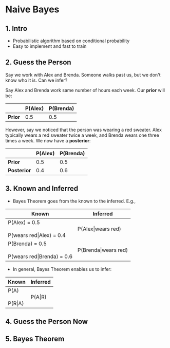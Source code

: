 # Naive Bayes

## 1. Intro

* Probabilistic algorithm based on conditional probability
* Easy to implement and fast to train

## 2. Guess the Person

Say we work with Alex and Brenda. Someone walks past us, but we don't know who it is. Can we infer?

Say Alex and Brenda work same number of hours each week. Our **prior** will be:

|       | P(Alex) | P(Brenda) |
| ----- | ------- | --------- |
| **Prior** | 0.5     | 0.5       |

However, say we noticed that the person was wearing a red sweater. Alex typically wears a red sweater twice a week, and Brenda wears one three times a week. We now have a **posterior**:

|       | P(Alex) | P(Brenda) |
| ----- | ------- | --------- |
| **Prior** | 0.5     | 0.5       |
| **Posterior** | 0.4 | 0.6       |

## 3. Known and Inferred

* Bayes Theorem goes from the known to the inferred. E.g.,

| Known | Inferred |
| ----- | -------- |
| P(Alex) = 0.5<br><br> P(wears red\|Alex) = 0.4 | P(Alex\|wears red) |
| P(Brenda) = 0.5<br><br> P(wears red\|Brenda) = 0.6 | P(Brenda\|wears red) |

* In general, Bayes Theorem enables us to infer:

| Known | Inferred |
| ----- | -------- |
| P(A)<br><br>P(R\|A) | P(A\|R) |

## 4. Guess the Person Now

## 5. Bayes Theorem
